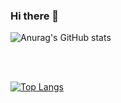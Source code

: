 ### Hi there 👋

<!--
**darlangui/darlangui** is a ✨ _special_ ✨ repository because its `README.md` (this file) appears on your GitHub profile.

Here are some ideas to get you started:

- 🔭 I’m currently working on ...
- 🌱 I’m currently learning ...
- 👯 I’m looking to collaborate on ...
- 🤔 I’m looking for help with ...
- 💬 Ask me about ...
- 📫 How to reach me: ...
- 😄 Pronouns: ...
- ⚡ Fun fact: ...
-->

![Anurag's GitHub stats](https://github-readme-stats.vercel.app/api?username=darlangui&hide=contribs,prs&theme=radical)

<br><br>

[![Top Langs](https://github-readme-stats.vercel.app/api/top-langs/?username=darlangui&layout=compact&theme=radical)](https://github.com/anuraghazra/github-readme-stats)
